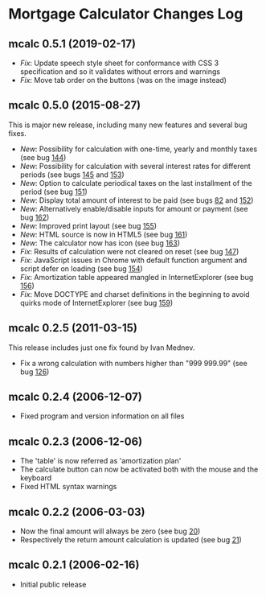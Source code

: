 # Mortgage Calculator Changes Log

mcalc 0.5.1 (2019-02-17)
------------------------------------------------------------------------------
* _Fix_: Update speech style sheet for conformance with CSS 3 specification and
       so it validates without errors and warnings
* _Fix_: Move tab order on the buttons (was on the image instead)

mcalc 0.5.0 (2015-08-27)
------------------------------------------------------------------------------
This is major new release, including many new features and several bug fixes.
* _New_: Possibility for calculation with one-time, yearly and monthly taxes (see
       bug [144](https://sotirov-bg.net/bugzilla/show_bug.cgi?id=144))
* _New_: Possibility for calculation with several interest rates for different
       periods (see bugs [145](https://sotirov-bg.net/bugzilla/show_bug.cgi?id=145)
       and [153](https://sotirov-bg.net/bugzilla/show_bug.cgi?id=153))
* _New_: Option to calculate periodical taxes on the last installment of the
       period (see bug [151](https://sotirov-bg.net/bugzilla/show_bug.cgi?id=151))
* _New_: Display total amount of interest to be paid (see bugs
       [82](https://sotirov-bg.net/bugzilla/show_bug.cgi?id=82) and
       [152](https://sotirov-bg.net/bugzilla/show_bug.cgi?id=152))
* _New_: Alternatively enable/disable inputs for amount or payment (see bug
       [162](https://sotirov-bg.net/bugzilla/show_bug.cgi?id=162))
* _New_: Improved print layout (see bug
       [155](https://sotirov-bg.net/bugzilla/show_bug.cgi?id=155))
* _New_: HTML source is now in HTML5 (see bug
       [161](https://sotirov-bg.net/bugzilla/show_bug.cgi?id=161))
* _New_: The calculator now has icon (see bug
       [163](https://sotirov-bg.net/bugzilla/show_bug.cgi?id=163))
* _Fix_: Results of calculation were not cleared on reset (see bug
       [147](https://sotirov-bg.net/bugzilla/show_bug.cgi?id=147))
* _Fix_: JavaScript issues in Chrome with default function argument and script
       defer on loading (see bug
       [154](https://sotirov-bg.net/bugzilla/show_bug.cgi?id=154))
* _Fix_: Amortization table appeared mangled in InternetExplorer (see bug
       [156](https://sotirov-bg.net/bugzilla/show_bug.cgi?id=156))
* _Fix_: Move DOCTYPE and charset definitions in the beginning to avoid quirks
       mode of InternetExplorer (see bug
       [159](https://sotirov-bg.net/bugzilla/show_bug.cgi?id=159))

mcalc 0.2.5 (2011-03-15)
------------------------------------------------------------------------------
This release includes just one fix found by Ivan Mednev.
* Fix a wrong calculation with numbers higher than "999 999.99" (see bug
  [126](https://sotirov-bg.net/bugzilla/show_bug.cgi?id=126))

mcalc 0.2.4 (2006-12-07)
------------------------------------------------------------------------------
* Fixed program and version information on all files

mcalc 0.2.3 (2006-12-06)
------------------------------------------------------------------------------
* The 'table' is now referred as 'amortization plan'
* The calculate button can now be activated both with the mouse and
  the keyboard
* Fixed HTML syntax warnings

mcalc 0.2.2 (2006-03-03)
------------------------------------------------------------------------------
* Now the final amount will always be zero (see bug
  [20](https://sotirov-bg.net/bugzilla/show_bug.cgi?id=20))
* Respectively the return amount calculation is updated (see bug
  [21](https://sotirov-bg.net/bugzilla/show_bug.cgi?id=21))

mcalc 0.2.1 (2006-02-16)
------------------------------------------------------------------------------
* Initial public release

